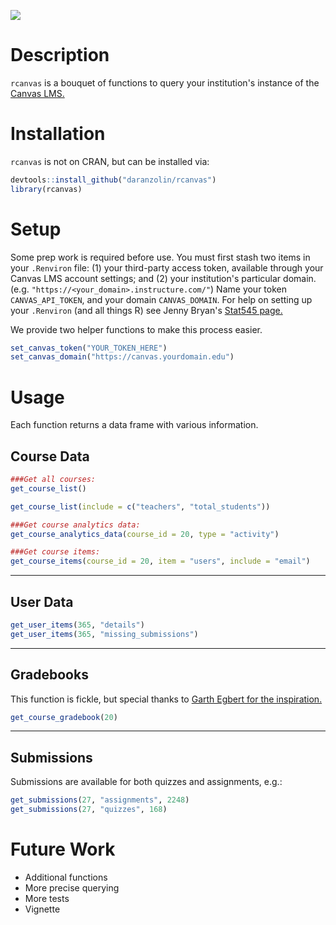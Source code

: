 
<!-- README.md is generated from README.Rmd. Please edit that file -->
![](https://avatars3.githubusercontent.com/u/515326?v=3&s=400)

Description
===========

`rcanvas` is a bouquet of functions to query your institution's instance of the [Canvas LMS.](https://www.canvaslms.com)

Installation
============

`rcanvas` is not on CRAN, but can be installed via:

``` r
devtools::install_github("daranzolin/rcanvas")
library(rcanvas)
```

Setup
=====

Some prep work is required before use. You must first stash two items in your `.Renviron` file: (1) your third-party access token, available through your Canvas LMS account settings; and (2) your institution's particular domain. (e.g. `"https://<your_domain>.instructure.com/"`) Name your token `CANVAS_API_TOKEN`, and your domain `CANVAS_DOMAIN`. For help on setting up your `.Renviron` (and all things R) see Jenny Bryan's [Stat545 page.](http://stat545.com/bit003_api-key-env-var.html)

We provide two helper functions to make this process easier.

``` r
set_canvas_token("YOUR_TOKEN_HERE")
set_canvas_domain("https://canvas.yourdomain.edu")
```

Usage
=====

Each function returns a data frame with various information.

Course Data
-----------

``` r
###Get all courses:
get_course_list()

get_course_list(include = c("teachers", "total_students"))

###Get course analytics data:
get_course_analytics_data(course_id = 20, type = "activity")

###Get course items:
get_course_items(course_id = 20, item = "users", include = "email")
```

------------------------------------------------------------------------

User Data
---------

``` r
get_user_items(365, "details")
get_user_items(365, "missing_submissions")
```

------------------------------------------------------------------------

Gradebooks
----------

This function is fickle, but special thanks to [Garth Egbert for the inspiration.](https://community.canvaslms.com/groups/canvas-developers/blog/2016/07/09/gradebook-analysis-error-checking-the-gradebook)

``` r
get_course_gradebook(20)
```

------------------------------------------------------------------------

Submissions
-----------

Submissions are available for both quizzes and assignments, e.g.:

``` r
get_submissions(27, "assignments", 2248)
get_submissions(27, "quizzes", 168)
```

Future Work
===========

-   Additional functions
-   More precise querying
-   More tests
-   Vignette
